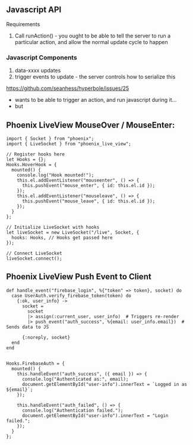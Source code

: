Javascript API
-----------------

Requirements

1. Call runAction() - you ought to be able to tell the server to run a particular action, and allow the normal update cycle to happen


### Javascript Components
1. data-xxxx updates
2. trigger events to update - the server controls how to serialize this 



https://github.com/seanhess/hyperbole/issues/25
- wants to be able to trigger an action, and run javascript during it...
- but 




Phoenix LiveView MouseOver / MouseEnter:
----------------------------------------

    import { Socket } from "phoenix";
    import { LiveSocket } from "phoenix_live_view";

    // Register hooks here
    let Hooks = {};
    Hooks.HoverHook = {
      mounted() {
        console.log("Hook mounted!");
        this.el.addEventListener("mouseenter", () => {
          this.pushEvent("mouse_enter", { id: this.el.id });
        });
        this.el.addEventListener("mouseleave", () => {
          this.pushEvent("mouse_leave", { id: this.el.id });
        });
      }
    };

    // Initialize LiveSocket with hooks
    let liveSocket = new LiveSocket("/live", Socket, {
      hooks: Hooks, // Hooks get passed here
    });

    // Connect LiveSocket
    liveSocket.connect();


Phoenix LiveView Push Event to Client
--------------------------------------

    def handle_event("firebase_login", %{"token" => token}, socket) do
      case UserAuth.verify_firebase_token(token) do
        {:ok, user_info} ->
          socket =
            socket
            |> assign(:current_user, user_info)  # Triggers re-render
            |> push_event("auth_success", %{email: user_info.email})  # Sends data to JS

          {:noreply, socket}
      end
    end


    Hooks.FirebaseAuth = {
      mounted() {
        this.handleEvent("auth_success", ({ email }) => {
          console.log("Authenticated as:", email);
          document.getElementById("user-info").innerText = `Logged in as ${email}`;
        });

        this.handleEvent("auth_failed", () => {
          console.log("Authentication failed.");
          document.getElementById("user-info").innerText = "Login failed.";
        });
      }
    };
